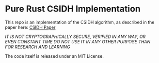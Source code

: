 # Pure Rust CSIDH Implementation

This repo is an implementation of the CSIDH algorithm, as described in the paper
here: [CSIDH Paper](https://eprint.iacr.org/2018/383.pdf)

*IT IS NOT CRYPTOGRAPHICALLY SECURE, VERIFIED IN ANY WAY, OR EVEN CONSTANT TIME*
*DO NOT USE IT IN ANY OTHER PURPOSE THAN FOR RESEARCH AND LEARNING*

The code itself is released under an MIT License.
